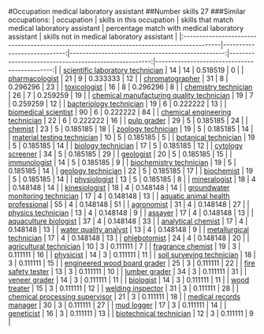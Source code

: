 #Occupation medical laboratory assistant
##Number skills 27
###Similar occupations:
| occupation                                                                                |   skills in this occupation |   skills that match medical laboratory assistant |   percentage match with medical laboratory assistant |   skills not in medical laboratory assistant |
|:------------------------------------------------------------------------------------------|----------------------------:|-------------------------------------------------:|-----------------------------------------------------:|---------------------------------------------:|
| [scientific laboratory technician](scientific_laboratory_technician.md)                   |                          14 |                                               14 |                                             0.518519 |                                            0 |
| [pharmacologist](pharmacologist.md)                                                       |                          21 |                                                9 |                                             0.333333 |                                           12 |
| [chromatographer](chromatographer.md)                                                     |                          31 |                                                8 |                                             0.296296 |                                           23 |
| [toxicologist](toxicologist.md)                                                           |                          16 |                                                8 |                                             0.296296 |                                            8 |
| [chemistry technician](chemistry_technician.md)                                           |                          26 |                                                7 |                                             0.259259 |                                           19 |
| [chemical manufacturing quality technician](chemical_manufacturing_quality_technician.md) |                          19 |                                                7 |                                             0.259259 |                                           12 |
| [bacteriology technician](bacteriology_technician.md)                                     |                          19 |                                                6 |                                             0.222222 |                                           13 |
| [biomedical scientist](biomedical_scientist.md)                                           |                          90 |                                                6 |                                             0.222222 |                                           84 |
| [chemical engineering technician](chemical_engineering_technician.md)                     |                          22 |                                                6 |                                             0.222222 |                                           16 |
| [pulp grader](pulp_grader.md)                                                             |                          29 |                                                5 |                                             0.185185 |                                           24 |
| [chemist](chemist.md)                                                                     |                          23 |                                                5 |                                             0.185185 |                                           18 |
| [zoology technician](zoology_technician.md)                                               |                          19 |                                                5 |                                             0.185185 |                                           14 |
| [material testing technician](material_testing_technician.md)                             |                          10 |                                                5 |                                             0.185185 |                                            5 |
| [botanical technician](botanical_technician.md)                                           |                          19 |                                                5 |                                             0.185185 |                                           14 |
| [biology technician](biology_technician.md)                                               |                          17 |                                                5 |                                             0.185185 |                                           12 |
| [cytology screener](cytology_screener.md)                                                 |                          34 |                                                5 |                                             0.185185 |                                           29 |
| [geologist](geologist.md)                                                                 |                          20 |                                                5 |                                             0.185185 |                                           15 |
| [immunologist](immunologist.md)                                                           |                          14 |                                                5 |                                             0.185185 |                                            9 |
| [biochemistry technician](biochemistry_technician.md)                                     |                          19 |                                                5 |                                             0.185185 |                                           14 |
| [geology technician](geology_technician.md)                                               |                          22 |                                                5 |                                             0.185185 |                                           17 |
| [biochemist](biochemist.md)                                                               |                          19 |                                                5 |                                             0.185185 |                                           14 |
| [physiologist](physiologist.md)                                                           |                          13 |                                                5 |                                             0.185185 |                                            8 |
| [mineralogist](mineralogist.md)                                                           |                          18 |                                                4 |                                             0.148148 |                                           14 |
| [kinesiologist](kinesiologist.md)                                                         |                          18 |                                                4 |                                             0.148148 |                                           14 |
| [groundwater monitoring technician](groundwater_monitoring_technician.md)                 |                          17 |                                                4 |                                             0.148148 |                                           13 |
| [aquatic animal health professional](aquatic_animal_health_professional.md)               |                          55 |                                                4 |                                             0.148148 |                                           51 |
| [agronomist](agronomist.md)                                                               |                          31 |                                                4 |                                             0.148148 |                                           27 |
| [physics technician](physics_technician.md)                                               |                          13 |                                                4 |                                             0.148148 |                                            9 |
| [assayer](assayer.md)                                                                     |                          17 |                                                4 |                                             0.148148 |                                           13 |
| [aquaculture biologist](aquaculture_biologist.md)                                         |                          37 |                                                4 |                                             0.148148 |                                           33 |
| [analytical chemist](analytical_chemist.md)                                               |                          17 |                                                4 |                                             0.148148 |                                           13 |
| [water quality analyst](water_quality_analyst.md)                                         |                          13 |                                                4 |                                             0.148148 |                                            9 |
| [metallurgical technician](metallurgical_technician.md)                                   |                          17 |                                                4 |                                             0.148148 |                                           13 |
| [phlebotomist](phlebotomist.md)                                                           |                          24 |                                                4 |                                             0.148148 |                                           20 |
| [agricultural technician](agricultural_technician.md)                                     |                          10 |                                                3 |                                             0.111111 |                                            7 |
| [fragrance chemist](fragrance_chemist.md)                                                 |                          19 |                                                3 |                                             0.111111 |                                           16 |
| [physicist](physicist.md)                                                                 |                          14 |                                                3 |                                             0.111111 |                                           11 |
| [soil surveying technician](soil_surveying_technician.md)                                 |                          18 |                                                3 |                                             0.111111 |                                           15 |
| [engineered wood board grader](engineered_wood_board_grader.md)                           |                          25 |                                                3 |                                             0.111111 |                                           22 |
| [fire safety tester](fire_safety_tester.md)                                               |                          13 |                                                3 |                                             0.111111 |                                           10 |
| [lumber grader](lumber_grader.md)                                                         |                          34 |                                                3 |                                             0.111111 |                                           31 |
| [veneer grader](veneer_grader.md)                                                         |                          14 |                                                3 |                                             0.111111 |                                           11 |
| [biologist](biologist.md)                                                                 |                          14 |                                                3 |                                             0.111111 |                                           11 |
| [wood treater](wood_treater.md)                                                           |                          15 |                                                3 |                                             0.111111 |                                           12 |
| [welding inspector](welding_inspector.md)                                                 |                          31 |                                                3 |                                             0.111111 |                                           28 |
| [chemical processing supervisor](chemical_processing_supervisor.md)                       |                          21 |                                                3 |                                             0.111111 |                                           18 |
| [medical records manager](medical_records_manager.md)                                     |                          30 |                                                3 |                                             0.111111 |                                           27 |
| [mud logger](mud_logger.md)                                                               |                          17 |                                                3 |                                             0.111111 |                                           14 |
| [geneticist](geneticist.md)                                                               |                          16 |                                                3 |                                             0.111111 |                                           13 |
| [biotechnical technician](biotechnical_technician.md)                                     |                          12 |                                                3 |                                             0.111111 |                                            9 |
